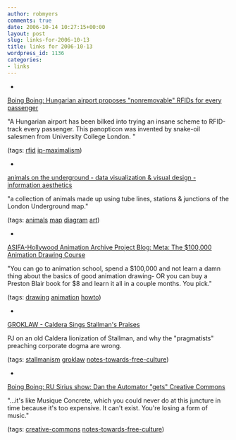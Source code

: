 ```yaml
---
author: robmyers
comments: true
date: 2006-10-14 10:27:15+00:00
layout: post
slug: links-for-2006-10-13
title: links for 2006-10-13
wordpress_id: 1136
categories:
- links
---
```


  

  *   


[Boing Boing: Hungarian airport proposes "nonremovable" RFIDs for every passenger](http://www.boingboing.net/2006/10/12/hungarian_airport_pr.html)

  


"A Hungarian airport has been bilked into trying an insane scheme to RFID-track every passenger. This panopticon was invented by snake-oil salesmen from University College London. "

  


(tags: [rfid](http://del.icio.us/robmyers/rfid) [ip-maximalism](http://del.icio.us/robmyers/ip-maximalism))

  

  

  *   


[animals on the underground - data visualization & visual design - information aesthetics](http://infosthetics.com/archives/2006/10/animals_on_the_underground.html)

  


"a collection of animals made up using tube lines, stations & junctions of the London Underground map."

  


(tags: [animals](http://del.icio.us/robmyers/animals) [map](http://del.icio.us/robmyers/map) [diagram](http://del.icio.us/robmyers/diagram) [art](http://del.icio.us/robmyers/art))

  

  

  *   


[ASIFA-Hollywood Animation Archive Project Blog: Meta: The $100,000 Animation Drawing Course](http://www.animationarchive.org/2006/06/meta-100000-animation-draw_115950106158539339.html)

  


"You can go to animation school, spend a $100,000 and not learn a damn thing about the basics of good animation drawing- OR you can buy a Preston Blair book for $8 and learn it all in a couple months. You pick."

  


(tags: [drawing](http://del.icio.us/robmyers/drawing) [animation](http://del.icio.us/robmyers/animation) [howto](http://del.icio.us/robmyers/howto))

  

  

  *   


[GROKLAW - Caldera Sings Stallman's Praises](http://www.groklaw.net/article.php?story=20061013121533979)

  


PJ on an old Caldera lionization of Stallman, and why the "pragmatists" preaching corporate dogma are wrong.

  


(tags: [stallmanism](http://del.icio.us/robmyers/stallmanism) [groklaw](http://del.icio.us/robmyers/groklaw) [notes-towards-free-culture](http://del.icio.us/robmyers/notes-towards-free-culture))

  

  

  *   


[Boing Boing: RU Sirius show: Dan the Automator "gets" Creative Commons](http://www.boingboing.net/2006/10/13/ru_sirius_show_dan_t.html)

  


"...it's like Musique Concrete, which you could never do at this juncture in time because it's too expensive. It can't exist. You're losing a form of music."

  


(tags: [creative-commons](http://del.icio.us/robmyers/creative-commons) [notes-towards-free-culture](http://del.icio.us/robmyers/notes-towards-free-culture))

  

  
  


